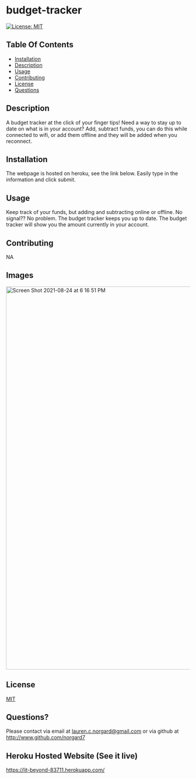 # budget-tracker
 [![License: MIT](https://img.shields.io/badge/License-MIT-yellow.svg)](https://opensource.org/licenses/MIT)

  ## Table Of Contents
* [Installation](#Installation)
* [Description](#description)
* [Usage](#usage)
* [Contributing](#contributing)
* [License](#license)
* [Questions](#questions)



## Description
A budget tracker at the click of your finger tips! Need a way to stay up to date on what is in your account? Add, subtract funds, you can do this while connected to wifi, or add them offline and they will be added when you reconnect. 

## Installation
The webpage is hosted on heroku, see the link below. Easily type in the information and click submit.

## Usage 

Keep track of your funds, but adding and subtracting online or offline. No signal?? No problem. The budget tracker keeps you up to date. The budget tracker will show you the amount currently in your account.  

## Contributing
NA

## Images
<img width="1048" alt="Screen Shot 2021-08-24 at 6 16 51 PM" src="https://user-images.githubusercontent.com/74121562/130702061-56d43722-a379-486d-97f1-ac09b7fa07d0.png">


## License 
[MIT](https://opensource.org/licenses/MIT)

## Questions? 
Please contact via email at <lauren.c.norgard@gmail.com> or via github at <http://www.github.com/norgard7>

## Heroku Hosted Website (See it live)
https://lit-beyond-83711.herokuapp.com/
